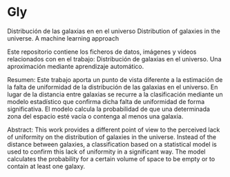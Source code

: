 # Gly
Distribución de las galaxias en en el universo
Distribution of galaxies in the universe. A machine learning approach

Este repositorio contiene los ficheros de datos, imágenes y videos relacionados con en el trabajo: Distribución de galaxias en el universo. Una aproximación mediante aprendizaje automático.

Resumen:
Este trabajo aporta un punto de vista diferente a la estimación de la falta de uniformidad de la distribución de las galaxias en el universo. En lugar de la distancia entre galaxias se recurre a la clasificación mediante un modelo estadístico que confirma dicha falta de uniformidad de forma significativa. El modelo calcula la probabilidad de que una determinada zona del espacio esté vacía o contenga al menos una galaxia.

Abstract:
This work provides a different point of view to the perceived lack of uniformity on the distribution of galaxies in the universe. Instead of the distance between galaxies, a classification based on a statistical model is used to confirm this lack of uniformity in a significant way. The model calculates the probability for a certain volume of space to be empty or to contain at least one galaxy.
